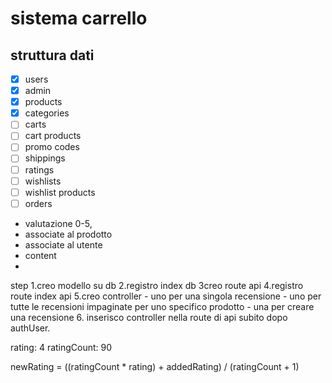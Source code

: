 # sistema carrello

## struttura dati

- [x] users
- [x] admin
- [x] products
- [x] categories
- [ ] carts
- [ ] cart products
- [ ] promo codes
- [ ] shippings
- [ ] ratings
- [ ] wishlists
- [ ] wishlist products
- [ ] orders

- valutazione 0-5,
- associate al prodotto
- associate al utente
- content
-

step
1.creo modello su db
2.registro index db
3creo route api
4.registro route index api
5.creo controller - uno per una singola recensione - uno per tutte le recensioni impaginate per uno specifico prodotto - una per creare una recensione 6. inserisco controller nella route di api subito dopo authUser.

rating: 4
ratingCount: 90

newRating = ((ratingCount \* rating) + addedRating) / (ratingCount + 1)
